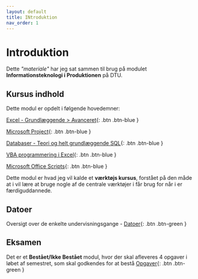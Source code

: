 ```yaml
---
layout: default
title: INtroduktion
nav_order: 1
---
```

# Introduktion

Dette *"materiale"* har jeg sat sammen til brug på modulet **Informationsteknologi i Produktionen** på DTU.

## Kursus indhold
Dette modul er opdelt i følgende hovedemner:

[Excel - Grundlæggende > Avanceret](./excel/README.md){: .btn .btn-blue }

[Microsoft Project](./microsoftproject/README.md){: .btn .btn-blue }

[Databaser - Teori og helt grundlæggende SQL](./databaser/README.md){: .btn .btn-blue }

[VBA programmering i Excel](./vba/README.md){: .btn .btn-blue }

[Microsoft Office Scripts](./officescripts/README.md){: .btn .btn-blue }

Dette modul er hvad jeg vil kalde et **værktøjs kursus**, forstået på den måde at i vil lære at bruge nogle af de centrale værktøjer i får brug for når i er færdiguddannede.

## Datoer
Oversigt over de enkelte undervisningsgange - 
<span class="fs-1">
[Datoer](./datoer/README.md){: .btn .btn-green }
</span>

## Eksamen
Det er et **Bestået/Ikke Bestået** modul, hvor der skal afleveres 4 opgaver i løbet af semestret, som skal godkendes for at bestå
<span class="fs-1">
[Opgaver](./opgaver/README.md){: .btn .btn-green } 
</span>
